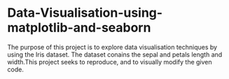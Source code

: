 # Data-Visualisation-using-matplotlib-and-seaborn
The purpose of this project is to explore data visualisation techniques by using the Iris dataset. The dataset conains the sepal and petals length and width.This project seeks to reproduce, and to visually modify the given code.
